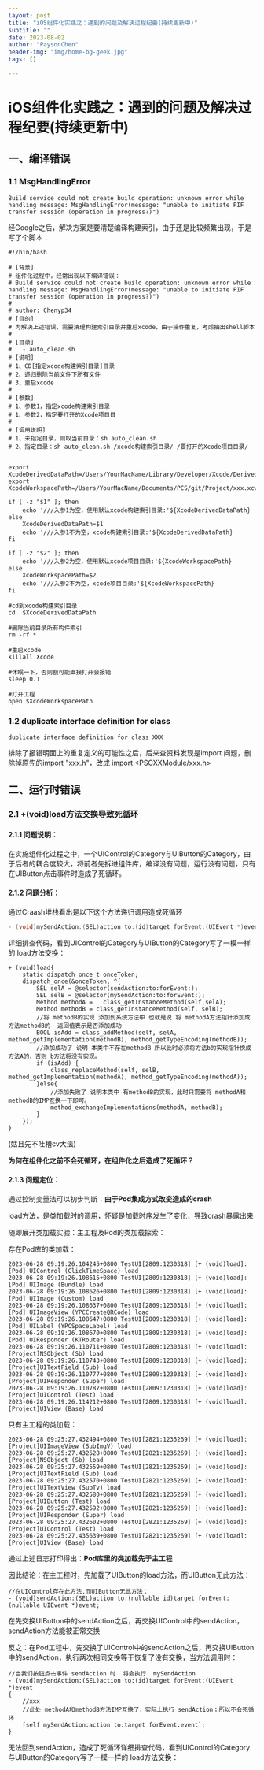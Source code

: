 ```yaml
---
layout: post
title: "iOS组件化实践之：遇到的问题及解决过程纪要(持续更新中)"
subtitle: ""
date: 2023-08-02
author: "PaysonChen"
header-img: "img/home-bg-geek.jpg"
tags: []

---
```


# iOS组件化实践之：遇到的问题及解决过程纪要(持续更新中)

## 一、编译错误

### 1.1 MsgHandlingError

```shell
Build service could not create build operation: unknown error while handling message: MsgHandlingError(message: "unable to initiate PIF transfer session (operation in progress?)")

```

经Google之后，解决方案是要清楚编译构建索引，由于还是比较频繁出现，于是写了个脚本：

```shell
#!/bin/bash

# [背景]
# 组件化过程中，经常出现以下编译错误：
# Build service could not create build operation: unknown error while handling message: MsgHandlingError(message: "unable to initiate PIF transfer session (operation in progress?)")
#
# author: Chenyp34
# [目的]
# 为解决上述错误，需要清理构建索引目录并重启xcode，由于操作重复，考虑抽出shell脚本
#
# [目录]
#   - auto_clean.sh
# [说明]
# 1、CD[指定xcode构建索引目录]目录
# 2、递归删除当前文件下所有文件
# 3、重启xcode
#
# [参数]
# 1、参数1，指定xcode构建索引目录
# 1、参数2，指定要打开的Xcode项目目
#
# [调用说明]
# 1、未指定目录，则取当前目录：sh auto_clean.sh
# 2、指定目录：sh auto_clean.sh /xcode构建索引目录/ /要打开的Xcode项目目录/


export XcodeDerivedDataPath=/Users/YourMacName/Library/Developer/Xcode/DerivedData
export XcodeWorkspacePath=/Users/YourMacName/Documents/PCS/git/Project/xxx.xcworkspace

if [ -z "$1" ]; then
    echo '///入参1为空，使用默认xcode构建索引目录:'${XcodeDerivedDataPath}
else
    XcodeDerivedDataPath=$1
    echo '///入参1不为空，xcode构建索引目录:'${XcodeDerivedDataPath}
fi

if [ -z "$2" ]; then
    echo '///入参2为空，使用默认xcode项目目录:'${XcodeWorkspacePath}
else
    XcodeWorkspacePath=$2
    echo '///入参2不为空，xcode项目目录:'${XcodeWorkspacePath}
fi

#cd到xcode构建索引目录
cd  $XcodeDerivedDataPath

#删除当前目录所有构件索引
rm -rf *

#重启xcode
killall Xcode

#休眠一下，否则额可能直接打开会报错
sleep 0.1

#打开工程
open $XcodeWorkspacePath

```



### 1.2  duplicate interface definition for class

```
duplicate interface definition for class XXX
```

排除了报错明面上的重复定义的可能性之后，后来查资料发现是import 问题，删除掉原先的import "xxx.h"，改成 import <PSCXXModule/xxx.h>

## 二、运行时错误

### 2.1 +(void)load方法交换导致死循环

#### 2.1.1 问题说明：

在实施组件化过程之中，一个UIControl的Category与UIButton的Category，由于后者的耦合度较大，将前者先拆进组件库，编译没有问题，运行没有问题，只有在UIButton点击事件时造成了死循环。

#### 2.1.2 问题分析：

通过Craash堆栈看出是以下这个方法递归调用造成死循环

```objective-c
- (void)mySendAction:(SEL)action to:(id)target forEvent:(UIEvent *)event
```

详细排查代码，看到UIControl的Category与UIButton的Category写了一模一样的 load方法交换：

```objc
+ (void)load{
    static dispatch_once_t onceToken;
    dispatch_once(&onceToken, ^{
        SEL selA = @selector(sendAction:to:forEvent:);
        SEL selB = @selector(mySendAction:to:forEvent:);
        Method methodA =   class_getInstanceMethod(self,selA);
        Method methodB = class_getInstanceMethod(self, selB);
        //将 methodB的实现 添加到系统方法中 也就是说 将 methodA方法指针添加成 方法methodB的  返回值表示是否添加成功
        BOOL isAdd = class_addMethod(self, selA, method_getImplementation(methodB), method_getTypeEncoding(methodB));
        //添加成功了 说明 本类中不存在methodB 所以此时必须将方法b的实现指针换成方法A的，否则 b方法将没有实现。
        if (isAdd) {
            class_replaceMethod(self, selB, method_getImplementation(methodA), method_getTypeEncoding(methodA));
        }else{
            //添加失败了 说明本类中 有methodB的实现，此时只需要将 methodA和methodB的IMP互换一下即可。
            method_exchangeImplementations(methodA, methodB);
        }
    });
}
```

(姑且先不吐槽cv大法)

**为何在组件化之前不会死循环，在组件化之后造成了死循环？**

#### 2.1.3 问题定位：

通过控制变量法可以初步判断：**由于Pod集成方式改变造成的crash**

load方法，是类加载时的调用，怀疑是加载时序发生了变化，导致crash暴露出来

随即展开类加载实验：主工程及Pod的类加载探索：

存在Pod库的类加载：

```
2023-06-28 09:19:26.104245+0800 TestUI[2809:1230318] [+ (void)load]:[Pod] UIControl (ClickTimeSpace) load
2023-06-28 09:19:26.108615+0800 TestUI[2809:1230318] [+ (void)load]:[Pod] UIImage (Bundle) load
2023-06-28 09:19:26.108626+0800 TestUI[2809:1230318] [+ (void)load]:[Pod] UIImage (Custom) load
2023-06-28 09:19:26.108637+0800 TestUI[2809:1230318] [+ (void)load]:[Pod] UIImageView (YPCCreateQRCode) load
2023-06-28 09:19:26.108647+0800 TestUI[2809:1230318] [+ (void)load]:[Pod] UILabel (YPCSpaceLabel) load
2023-06-28 09:19:26.108670+0800 TestUI[2809:1230318] [+ (void)load]:[Pod] UIResponder (KTRouter) load
2023-06-28 09:19:26.110711+0800 TestUI[2809:1230318] [+ (void)load]:[Project]NSObject (Sb) load
2023-06-28 09:19:26.110743+0800 TestUI[2809:1230318] [+ (void)load]:[Project]UITextField (Sub) load
2023-06-28 09:19:26.110777+0800 TestUI[2809:1230318] [+ (void)load]:[Project]UIResponder (Super) load
2023-06-28 09:19:26.110787+0800 TestUI[2809:1230318] [+ (void)load]:[Project]UIControl (Test) load
2023-06-28 09:19:26.114212+0800 TestUI[2809:1230318] [+ (void)load]:[Project]UIView (Base) load
```

只有主工程的类加载：

```
2023-06-28 09:25:27.432494+0800 TestUI[2821:1235269] [+ (void)load]:[Project]UIImageView (SubImgV) load
2023-06-28 09:25:27.432528+0800 TestUI[2821:1235269] [+ (void)load]:[Project]NSObject (Sb) load
2023-06-28 09:25:27.432559+0800 TestUI[2821:1235269] [+ (void)load]:[Project]UITextField (Sub) load
2023-06-28 09:25:27.432570+0800 TestUI[2821:1235269] [+ (void)load]:[Project]UITextView (SubTv) load
2023-06-28 09:25:27.432580+0800 TestUI[2821:1235269] [+ (void)load]:[Project]UIButton (Test) load
2023-06-28 09:25:27.432592+0800 TestUI[2821:1235269] [+ (void)load]:[Project]UIResponder (Super) load
2023-06-28 09:25:27.432602+0800 TestUI[2821:1235269] [+ (void)load]:[Project]UIControl (Test) load
2023-06-28 09:25:27.435639+0800 TestUI[2821:1235269] [+ (void)load]:[Project]UIView (Base) load
```

通过上述日志打印得出：**Pod库里的类加载先于主工程**

因此结论：在主工程时，先加载了UIButton的load方法，而UIButton无此方法：

```objc
//在UIControl存在此方法,而UIButton无此方法：
- (void)sendAction:(SEL)action to:(nullable id)target forEvent:(nullable UIEvent *)event;
```

在先交换UIButton中的sendAction之后，再交换UIControl中的sendAction，sendAction方法能被正常交换

反之：在Pod工程中，先交换了UIControl中的sendAction之后，再交换UIButton中的sendAction，执行两次相同交换等于恢复了没有交换，当方法调用时：

```objc
//当我们按钮点击事件 sendAction 时  将会执行  mySendAction
- (void)mySendAction:(SEL)action to:(id)target forEvent:(UIEvent *)event
{
  	//xxx
    //此处 methodA和methodB方法IMP互换了，实际上执行 sendAction；所以不会死循环
    [self mySendAction:action to:target forEvent:event];
}
```

无法回到sendAction，造成了死循环详细排查代码，看到UIControl的Category与UIButton的Category写了一模一样的 load方法交换：



